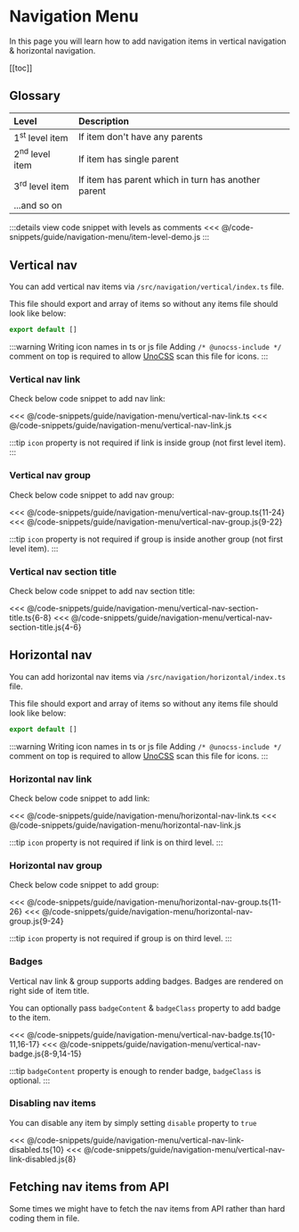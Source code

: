 # Navigation Menu

In this page you will learn how to add navigation items in vertical navigation & horizontal navigation.

[[toc]]

## Glossary

| Level                     | Description                                         |
| :------------------------ | :-------------------------------------------------- |
| 1<sup>st</sup> level item | If item don't have any parents                      |
| 2<sup>nd</sup> level item | If item has single parent                           |
| 3<sup>rd</sup> level item | If item has parent which in turn has another parent |
| ...and so on              |                                                     |

:::details view code snippet with levels as comments
<<< @/code-snippets/guide/navigation-menu/item-level-demo.js
:::

## Vertical nav

You can add vertical nav items via `/src/navigation/vertical/index.ts` file.

This file should export and array of items so without any items file should look like below:

```js
export default []
```

:::warning Writing icon names in ts or js file
Adding `/* @unocss-include */` comment on top is required to allow [UnoCSS](https://github.com/antfu/unocss) scan this file for icons.
:::

### Vertical nav link

Check below code snippet to add nav link:

<code-group>
<code-block title="TS">
<<< @/code-snippets/guide/navigation-menu/vertical-nav-link.ts
</code-block>

<code-block title="JS">
<<< @/code-snippets/guide/navigation-menu/vertical-nav-link.js
</code-block>
</code-group>

:::tip
`icon` property is not required if link is inside group (not first level item).
:::

### Vertical nav group

Check below code snippet to add nav group:

<code-group>
<code-block title="TS">
<<< @/code-snippets/guide/navigation-menu/vertical-nav-group.ts{11-24}
</code-block>

<code-block title="JS">
<<< @/code-snippets/guide/navigation-menu/vertical-nav-group.js{9-22}
</code-block>
</code-group>

:::tip
`icon` property is not required if group is inside another group (not first level item).
:::

### Vertical nav section title

Check below code snippet to add nav section title:

<code-group>
<code-block title="TS">
<<< @/code-snippets/guide/navigation-menu/vertical-nav-section-title.ts{6-8}
</code-block>

<code-block title="JS">
<<< @/code-snippets/guide/navigation-menu/vertical-nav-section-title.js{4-6}
</code-block>
</code-group>

## Horizontal nav

You can add horizontal nav items via `/src/navigation/horizontal/index.ts` file.

This file should export and array of items so without any items file should look like below:

```js
export default []
```

:::warning Writing icon names in ts or js file
Adding `/* @unocss-include */` comment on top is required to allow [UnoCSS](https://github.com/antfu/unocss) scan this file for icons.
:::

### Horizontal nav link

Check below code snippet to add link:

<code-group>
<code-block title="TS">
<<< @/code-snippets/guide/navigation-menu/horizontal-nav-link.ts
</code-block>

<code-block title="JS">
<<< @/code-snippets/guide/navigation-menu/horizontal-nav-link.js
</code-block>
</code-group>

:::tip
`icon` property is not required if link is on third level.
:::

### Horizontal nav group

Check below code snippet to add group:

<code-group>
<code-block title="TS">
<<< @/code-snippets/guide/navigation-menu/horizontal-nav-group.ts{11-26}
</code-block>

<code-block title="JS">
<<< @/code-snippets/guide/navigation-menu/horizontal-nav-group.js{9-24}
</code-block>
</code-group>

:::tip
`icon` property is not required if group is on third level.
:::

### Badges

Vertical nav link & group supports adding badges. Badges are rendered on right side of item title.

You can optionally pass `badgeContent` & `badgeClass` property to add badge to the item.

<code-group>
<code-block title="TS">
<<< @/code-snippets/guide/navigation-menu/vertical-nav-badge.ts{10-11,16-17}
</code-block>

<code-block title="JS">
<<< @/code-snippets/guide/navigation-menu/vertical-nav-badge.js{8-9,14-15}
</code-block>
</code-group>

:::tip
`badgeContent` property is enough to render badge, `badgeClass` is optional.
:::

### Disabling nav items

You can disable any item by simply setting `disable` property to `true`

<code-group>
<code-block title="TS">
<<< @/code-snippets/guide/navigation-menu/vertical-nav-link-disabled.ts{10}
</code-block>

<code-block title="JS">
<<< @/code-snippets/guide/navigation-menu/vertical-nav-link-disabled.js{8}
</code-block>
</code-group>

## Fetching nav items from API

Some times we might have to fetch the nav items from API rather than hard coding them in file.
